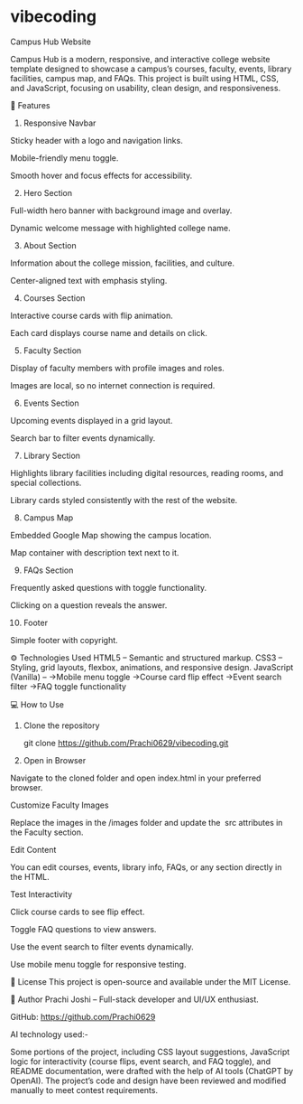 # vibecoding
Campus Hub Website

Campus Hub is a modern, responsive, and interactive college website template designed to showcase a campus’s courses, faculty, events, library facilities, campus map, and FAQs. This project is built using HTML, CSS, and JavaScript, focusing on usability, clean design, and responsiveness.

📂 Features
1. Responsive Navbar

Sticky header with a logo and navigation links.

Mobile-friendly menu toggle.

Smooth hover and focus effects for accessibility.

2. Hero Section

Full-width hero banner with background image and overlay.

Dynamic welcome message with highlighted college name.

3. About Section

Information about the college mission, facilities, and culture.

Center-aligned text with emphasis styling.

4. Courses Section

Interactive course cards with flip animation.

Each card displays course name and details on click.

5. Faculty Section

Display of faculty members with profile images and roles.

Images are local, so no internet connection is required.

6. Events Section

Upcoming events displayed in a grid layout.

Search bar to filter events dynamically.

7. Library Section

Highlights library facilities including digital resources, reading rooms, and special collections.

Library cards styled consistently with the rest of the website.

8. Campus Map

Embedded Google Map showing the campus location.

Map container with description text next to it.

9. FAQs Section

Frequently asked questions with toggle functionality.

Clicking on a question reveals the answer.

10. Footer

Simple footer with copyright.

⚙️ Technologies Used
HTML5 – Semantic and structured markup.
CSS3 – Styling, grid layouts, flexbox, animations, and responsive design.
JavaScript (Vanilla) –
->Mobile menu toggle
->Course card flip effect
->Event search filter
->FAQ toggle functionality

💻 How to Use
1. Clone the repository

   git clone https://github.com/Prachi0629/vibecoding.git

2. Open in Browser

Navigate to the cloned folder and open index.html in your preferred browser.

Customize Faculty Images

Replace the images in the /images folder and update the <img> src attributes in the Faculty section.

Edit Content

You can edit courses, events, library info, FAQs, or any section directly in the HTML.

Test Interactivity

Click course cards to see flip effect.

Toggle FAQ questions to view answers.

Use the event search to filter events dynamically.

Use mobile menu toggle for responsive testing.

📜 License
This project is open-source and available under the MIT License.

👤 Author
Prachi Joshi – Full-stack developer and UI/UX enthusiast.

GitHub: https://github.com/Prachi0629

AI technology used:-

Some portions of the project, including CSS layout suggestions, JavaScript logic for interactivity (course flips, event search, and FAQ toggle), and README documentation, were drafted with the help of AI tools (ChatGPT by OpenAI). The project’s code and design have been reviewed and modified manually to meet contest requirements.
